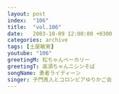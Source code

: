 ```yaml
---
layout: post
index:  "106"
title:  "vol.106"
date:   2003-10-09 12:00:00 +0300
categories: archive
tags: [土屋敏男]
youtube: "106"
greetingM: 松ちゃんベーカリー
greetingT: 高須ちゃんニシンそば
songName: 勇者ライディーン
singer: 子門真人とコロンビアゆりかご会
---
```

